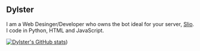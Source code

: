 ## Dylster
I am a Web Desinger/Developer who owns the bot ideal for your server, [Slio](https://selectdevelopment.dylster.dev/docs/slio). I code in Python, HTML and JavaScript.


[![Dylster's GitHub stats](https://github-readme-stats.vercel.app/api?username=DyIster&theme=algolia)](https://github-readme-stats.vercel.app/api?username=DyIster&theme=algolia))
